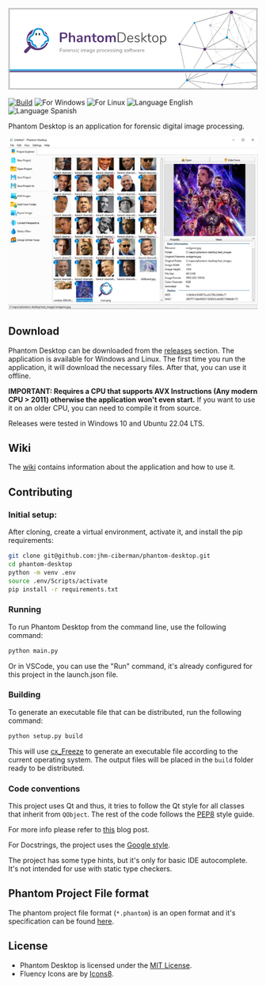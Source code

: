
![Phantom Desktop Logo](./docs/banner.png)

[![Build](https://github.com/jhm-ciberman/phantom-desktop/actions/workflows/build.yaml/badge.svg?branch=master)](https://github.com/jhm-ciberman/phantom-desktop/actions/workflows/build.yaml)
![For Windows](https://img.shields.io/badge/for-Windows-blue)
![For Linux](https://img.shields.io/badge/for-Linux-blue)
![Language English](https://img.shields.io/badge/language-English-red)
![Language Spanish](https://img.shields.io/badge/language-Spanish-red)

Phantom Desktop is an application for forensic digital image processing.

![Main screen](./docs/main-screen.jpg)

## Download

Phantom Desktop can be downloaded from the [releases](https://github.com/jhm-ciberman/phantom-desktop/releases) section. The application is available for Windows and Linux. The first time you run the application, it will download the necessary files. After that, you can use it offline.

**IMPORTANT: Requires a CPU that supports AVX Instructions (Any modern CPU > 2011) otherwise the application won't even start.**
If you want to use it on an older CPU, you can need to compile it from source.

Releases were tested in Windows 10 and Ubuntu 22.04 LTS.

## Wiki

The [wiki](https://github.com/jhm-ciberman/phantom-desktop/wiki) contains information about the application and how to use it.

## Contributing
### Initial setup:

After cloning, create a virtual environment, activate it, and install the pip requirements:

```bash
git clone git@github.com:jhm-ciberman/phantom-desktop.git
cd phantom-desktop
python -m venv .env
source .env/Scripts/activate
pip install -r requirements.txt
```

### Running

To run Phantom Desktop from the command line, use the following command:

```bash
python main.py
```

Or in VSCode, you can use the "Run" command, it's already configured for this project in the launch.json file.

### Building

To generate an executable file that can be distributed, run the following command:

```bash
python setup.py build
```

This will use [cx_Freeze](https://cx-freeze.readthedocs.io/en/latest/) to generate an executable file according to the current operating system. The output files will be placed in the `build` folder ready to be distributed.

### Code conventions

This project uses Qt and thus, it tries to follow the Qt style for all classes that inherit from `QObject`. The rest of the code follows the [PEP8](https://www.python.org/dev/peps/pep-0008/) style guide.

For more info please refer to [this](http://bitesofcode.blogspot.com/2011/10/pyqt-coding-style-guidelines.html) blog post.

For Docstrings, the project uses the [Google style](https://github.com/google/styleguide/blob/gh-pages/pyguide.md#38-comments-and-docstrings).

The project has some type hints, but it's only for basic IDE autocomplete. It's not intended for use with static type checkers.

## Phantom Project File format

The phantom project file format (`*.phantom`) is an open format and it's specification can be found [here](./docs/phantom_project_file_format.md).

## License

- Phantom Desktop is licensed under the [MIT License](./LICENCE.txt).
- Fluency Icons are by [Icons8](https://icons8.com/).